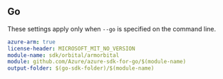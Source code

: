## Go

These settings apply only when `--go` is specified on the command line.

```yaml $(go) && $(track2)
azure-arm: true
license-header: MICROSOFT_MIT_NO_VERSION
module-name: sdk/orbital/armorbital
module: github.com/Azure/azure-sdk-for-go/$(module-name)
output-folder: $(go-sdk-folder)/$(module-name)
```
